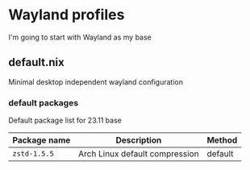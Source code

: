 # Wayland profiles
I'm going to start with Wayland as my base

## default.nix
Minimal desktop independent wayland configuration

### default packages
Default package list for 23.11 base

| Package name                | Description                                   | Method  |
| --------------------------- | --------------------------------------------- | ------- |
| `zstd-1.5.5`                | Arch Linux default compression                | default |

